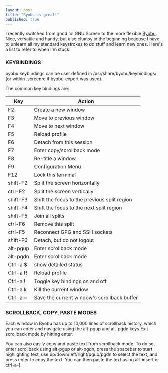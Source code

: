 ```yaml
---
layout: post
title: "Byobu is great!"
published: true
---
```

I recently switched from good 'ol GNU Screen to the more flexible [Byobu](http://byobu.co/). Nice, versatile and handy, but also clumsy in the beginning beacuse I have to unlearn all my standard keystrokes to do stuff and learn new ones. Here's a list to refer to when I'm stuck.

### KEYBINDINGS

byobu keybindings can be user defined in /usr/share/byobu/keybindings/ (or within .screenrc if byobu-export was used).

The  common  key  bindings are:

Key|Action
---|------
F2 | Create a new window
F3 | Move to previous window
F4 | Move to next window
F5 | Reload profile
F6 | Detach from this session
F7 | Enter copy/scrollback mode
F8 | Re-title a window
F9 | Configuration Menu
F12 |  Lock this terminal
shift-F2 | Split the screen horizontally
ctrl-F2 | Split the screen vertically
shift-F3 | Shift the focus to the previous split region
shift-F4 | Shift the focus to the next split region
shift-F5 | Join all splits
ctrl-F6 | Remove this split
ctrl-F5 | Reconnect GPG and SSH sockets
shift-F6 | Detach, but do not logout
alt-pgup | Enter scrollback mode
alt-pgdn | Enter scrollback mode
Ctrl-a $ | show detailed status
Ctrl-a R | Reload profile
Ctrl-a ! | Toggle key bindings on and off
Ctrl-a k | Kill the current window
Ctrl-a ~ | Save the current window's scrollback buffer

### SCROLLBACK, COPY, PASTE MODES

Each window in Byobu has up to 10,000 lines of scrollback history, which you can enter and navigate using the alt-pgup and alt-pgdn keys.Exit scrollback mode by hitting enter. 

You can also easily copy and paste text from scrollback mode. To do so, enter scrollback using alt-pgup or alt-pgdn, press the spacebar to start highlighting text, use up/down/left/right/pgup/pgdn to select the text, and press enter to copy the text. You can then paste the text using alt-insert or ctrl-a-].

